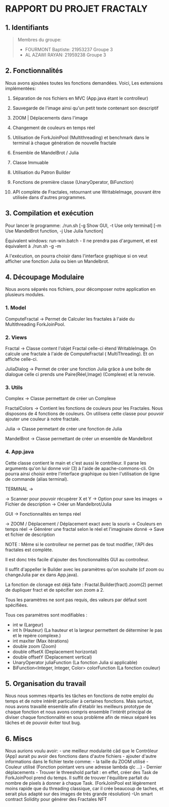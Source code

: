 # RAPPORT DU PROJET FRACTALY

## 1. Identifiants

> Membres du groupe:
>
> -   FOURMONT Baptiste: 21953237 Groupe 3
> -   AL AZAWI RAYAN: 21959238 Groupe 3

## 2. Fonctionnalités

Nous avons ajoutées toutes les fonctions demandées.
Voici, Les extensions implémentées:

1. Séparation de nos fichiers en MVC (App.java étant le controlleur)

2. Sauvegarde de l'image ainsi qu'un petit texte contenant son descriptif

3. ZOOM | Déplacements dans l'image

4. Changement de couleurs en temps réel

5. Utilisation de ForkJoinPool (Multithreading) et benchmark dans le terminal à chaque génération de nouvelle fractale

6. Ensemble de MandelBrot / Julia

7. Classe Immuable

8. Utilisation du Patron Builder

9. Fonctions de première classe (UnaryOperator, BiFunction)

10. API complète de Fractales, retournant une WritableImage, pouvant être utilisée dans d'autres programmes.

## 3. Compilation et exécution

Pour lancer le programme:
./run.sh [-g Show GUI, -t Use only terminal] [-m Use MandelBrot function, -j Use Julia function]

Équivalent windows:
run-win.batch - Il ne prendra pas d'argument, et est équivalent à ./run.sh -g -m

A l'exécution, on pourra choisir dans l'interface graphique si on veut afficher une fonction Julia ou bien un Mandelbrot.

## 4. Découpage Modulaire

Nous avons séparés nos fichiers, pour décomposer notre application en plusieurs modules.

### 1. Model

ComputeFractal -> Permet de Calculer les fractales à l'aide du Multithreading ForkJoinPool.

### 2. Views

Fractal -> Classe content l'objet Fractal celle-ci étend WritableImage. On calcule une fractale à l'aide de ComputeFractal ( MultiThreading).
Et on affiche celle-ci.

JuliaDialog -> Permet de créer une fonction Julia grâce à une boîte de dialogue celle ci prends une Paire(Réel,Image) (Complexe) et la renvoie.

### 3. Utils

Complex -> Classe permettant de créer un Complexe

FractalColors -> Contient les fonctions de couleurs pour les Fractales. Nous disposons de 4 fonctions de couleurs.
On utilisera cette classe pour pouvoir ajouter une couleur à notre fractale.

Julia -> Classe permetant de créer une fonction de Julia

MandelBrot -> Classe permettant de créer un ensemble de Mandelbrot

### 4. App.java

Cette classe contient le main et c'est aussi le contrôleur.
Il parse les arguments qu'on lui donne voir (3) à l'aide de apache-commons-cli.
On pourra ainsi choisir entre l'interface graphique ou
bien l'utilisation de ligne de commande (alias terminal).

TERMINAL ->

-> Scanner pour pouvoir récupèrer X et Y
-> Option pour save les images
-> Fichier de description
-> Créer un Mandelbrot/Julia

GUI -> Fonctionnalités en temps réel

-> ZOOM / Déplacement / Déplacement exact avec la souris
-> Couleurs en temps réel
-> Génrérer une fractal selon le réel et l'imaginaire donné
-> Save et fichier de description

NOTE : Même si le controlleur ne permet pas de tout modifier, l'API des fractales est complète.

Il est donc très facile d'ajouter des fonctionnalités GUI au controlleur.

Il suffit d'appeller le Builder avec les paramètres qu'on souhaite (cf zoom ou changeJulia par ex dans App.java).

La fonction de clonage est déjà faite : Fractal.Builder(fract).zoom(2) permet de dupliquer fract et de spécifier son zoom a 2.

Tous les paramètres ne sont pas requis, des valeurs par défaut sont spécifiées.

Tous ces paramètres sont modifiables :

-   int w (Largeur)
-   int h (Hauteur)
    (La hauteur et la largeur permettent de déterminer le pas et le repère complexe.)
-   int maxIter (Max itérations)
-   double zoom (Zoom)
-   double offsetX (Deplacement horizontal)
-   double offsetY (Deplacement vertical)
-   UnaryOperator<Complex> juliaFunction (La fonction Julia si applicable)
-   BiFunction<Integer, Integer, Color> colorFunction (La fonction couleur)

## 5. Organisation du travail

Nous nous sommes répartis les tâches en fonctions de notre emploi du temps et de notre intérêt particulier à certaines fonctions.
Mais surtout, nous avons travaillé ensemble afin d'établir les meilleurs prototype de chaque fonction et nous avons compris ensemble l'intérêt principal de diviser chaque fonctionnalité en sous problème afin de mieux séparé les tâches et de pouvoir éviter tout bug.

## 6. Miscs

Nous aurions voulu avoir: - une meilleur modularité câd que le Contrôleur (App) aurait pu avoir des fonctions dans d'autre fichiers - ajouter d'autre informations dans le fichier texte comme: - la taille du ZOOM utilisé - Couleur utilisé (Fonction pointant vers une adresse lambda qlc ...) - Dernier déplacements - Trouver le threeshold parfait : en effet, créer des Task de ForkJoinPool prend du temps. Il suffit de trouver
l'équilibre parfait du nombre de pixels à donner à chaque Task. (ForkJoinPool est légèrement moins rapide que du
threading classique, car il crée beaucoup de taches, et serait plus adapté sur des images de très grande résolution)
-Un smart contract Solidity pour générer des Fractales NFT
